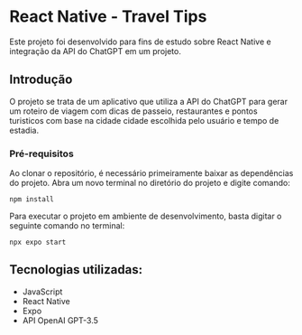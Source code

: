 # React Native - Travel Tips

Este projeto foi desenvolvido para fins de estudo sobre React Native e integração da API do ChatGPT em um projeto.

## Introdução

O projeto se trata de um aplicativo que utiliza a API do ChatGPT para gerar um roteiro de viagem com dicas de passeio, restaurantes e pontos turisticos  com base na cidade cidade escolhida pelo usuário e tempo de estadia.

### Pré-requisitos

Ao clonar o repositório, é necessário primeiramente baixar as dependências do projeto. Abra um novo terminal no diretório do projeto e digite comando:

```
npm install
```

Para executar o projeto em ambiente de desenvolvimento, basta digitar o seguinte comando no terminal:

```
npx expo start
```

## Tecnologias utilizadas:

- JavaScript
- React Native
- Expo
- API OpenAI GPT-3.5